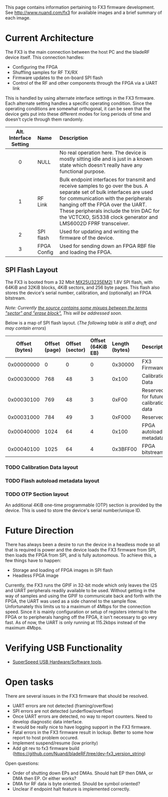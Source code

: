 This page contains information pertaining to FX3 firmware development.  See http://www.nuand.com/fx3 for available images and a brief summary of each image.

# Current Architecture #

The FX3 is the main connection between the host PC and the bladeRF device itself.  This connection handles:

- Configuring the FPGA
- Shuffling samples for RF TX/RX
- Firmware updates to the on-board SPI flash
- Control of the RF and other components through the FPGA via a UART link

This is handled by using alternate interface settings in the FX3 firmware.  Each alternate setting handles a specific operating condition.  Since the operating conditions are somewhat orthogonal, it can be seen that the device gets put into these different modes for long periods of time and doesn't cycle through them randomly.

| Alt. Interface Setting | Name | Description |
| :--------------------: | :--- | :---------- |
| 0                      | NULL | No real operation here.  The device is mostly sitting idle and is just in a known state which doesn't really have any functional purpose. |
| 1                      | RF Link | Bulk endpoint interfaces for transmit and receive samples to go over the bus.  A separate set of bulk interfaces are used for communication with the peripherals hanging off the FPGA over the UART.  These peripherals include the trim DAC for the VCTCXO, Si5338 clock generator and LMS6002D FPRF transceiver. |
| 2                      | SPI flash | Used for updating and writing the firmware of the device. |
| 3                      | FPGA Config | Used for sending down an FPGA RBF file and loading the FPGA. |

## SPI Flash Layout ##
The FX3 is booted from a 32 Mbit [MX25U3235EM2I](http://www.macronix.com/QuickPlace/hq/PageLibrary4825740B00298A3B.nsf/h_Index/3F21BAC2E121E17848257639003A3146/$File/MX25U3235F,%201.8V,%2032Mb,%20v1.1.pdf) 1.8V SPI flash, with 64KiB and 32KiB blocks, 4KiB sectors, and 256 byte pages. This flash also stores the device's serial number, calibration, and (optionally) an FPGA bitstream. 

_Note: Currently [the source contains some mixups between the terms "sector" and "erase block".](https://github.com/Nuand/bladeRF/issues/176) This will be addressed soon._

Below is a map of SPI flash layout.
(_The following table is still a draft, and may contain errors_)

| Offset (bytes) | Offset (page) | Offset (sector) | Offset (64KiB EB) | Length (bytes) | Description                          |
| :------------: | :------------ | :-------------- | :---------------- | :------------- | :----------------------------------- |
| 0x00000000     | 0             | 0               | 0                 | 0x30000        | FX3 Firmware                         |
| 0x00030000     | 768           | 48              | 3                 | 0x100          | Calibration Data                     |
| 0x00030100     | 769           | 48              | 3                 | 0xF00          | Reserved for future calibration data |
| 0x00031000     | 784           | 49              | 3                 | 0xF000         | Reserved                             |
| 0x00040000     | 1024          | 64              | 4                 | 0x100          | FPGA autoload metadata               |
| 0x00040100     | 1025          | 64              | 4                 | 0x3BFF00       | FPGA bitstream                       |

### TODO Calibration Data layout ###

### TODO Flash autoload metadata layout ###

### TODO OTP Section layout ###
An additional 4KiB one-time programmable (OTP) section is provided by the device. This is used to store the device's serial number/unique ID.

# Future Direction #

There has always been a desire to run the device in a headless mode so all that is required is power and the device loads the FX3 firmware from SPI, then loads the FPGA from SPI, and is fully autonomous.  To achieve this, a few things have to happen:

- Storage and loading of FPGA images in SPI flash
- Headless FPGA image

Currently, the FX3 runs the GPIF in 32-bit mode which only leaves the I2S and UART peripherals readily available to be used.  Without getting in the way of samples and using the GPIF to communicate back and forth with the FPGA, the UART was used as a side channel to the sample flow.  Unfortunately this limits us to a maximum of 4Mbps for the connection speed.  Since it is mainly configuration or setup of registers internal to the FPGA or to peripherals hanging off the FPGA, it isn't necessary to go very fast.  As of now, the UART is only running at 115.2kbps instead of the maximum 4Mbps.


# Verifying USB Functionality #
* [SuperSpeed USB Hardware/Software tools][ssusbtools].

[ssusbtools]: http://www.usb.org/developers/ssusb/ssusbtools/

# Open tasks #
There are several issues in the FX3 firmware that should be resolved. 

 - UART errors are not detected (framing/overflow)
 - SPI errors are not detected (underflow/overflow)
 - Once UART errors are detected, no way to report counters.  Need to develop diagnostic data interface.
 - It would be really nice to have logging support in the FX3 firmware.
 - Fatal errors in the FX3 firmware result in lockup.  Better to some how report to host problem occured.
 - Implement suspend/resume (low priority)
 - Add git rev to fx3 firmware build (https://github.com/Nuand/bladeRF/tree/dev-fx3_version_string)

Open questions:
 - Order of shutting down EPs and DMAs.  Should halt EP then DMA, or DMA then EP.  Or either works?
 - DMA for RF data is byte oriented.  Should be symbol oriented?
 - Unclear if endpoint halt feature is implemented correctly.